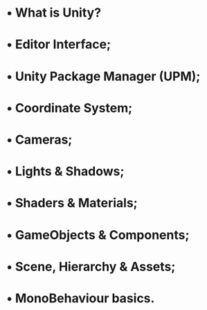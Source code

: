 # • What is Unity?
# • Editor Interface;
# • Unity Package Manager (UPM);
# • Coordinate System;
# • Cameras;
# • Lights & Shadows;
# • Shaders & Materials;
# • GameObjects & Components;
# • Scene, Hierarchy & Assets;
# • MonoBehaviour basics.
